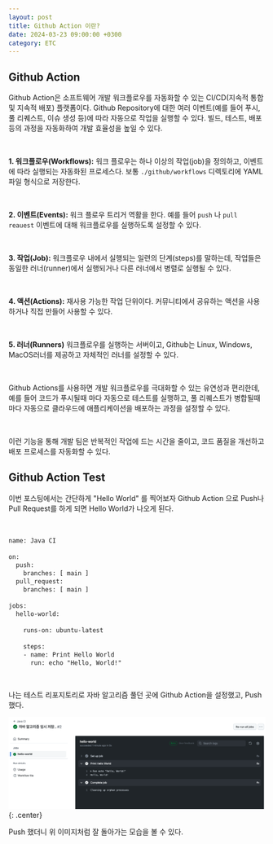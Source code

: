 ```yaml
---
layout: post
title: Github Action 이란?
date: 2024-03-23 09:00:00 +0300
category: ETC
---
```


## Github Action

Github Action은 소프트웨어 개발 워크플로우를 자동화할 수 있는 CI/CD(지속적 통합 및 지속적 배포) 플랫폼이다. Github Repository에 대한 여러 이벤트(예를 들어 푸시, 풀 리퀘스트, 이슈 생성 등)에 따라 자동으로 작업을 실행할 수 있다. 빌드, 테스트, 배포 등의 과정을 자동화하여 개발 효율성을 높일 수 있다.

<br>  

**1. 워크플로우(Workflows):** 워크 플로우는 하나 이상의 작업(job)을 정의하고, 이벤트에 따라 실행되는 자동화된 프로세스다. 보통 `./github/workflows` 디렉토리에 YAML 파일 형식으로 저장한다.    

<br>  

**2. 이벤트(Events):** 워크 플로우 트리거 역활을 한다. 예를 들어 `push` 나  `pull reauest` 이벤트에 대해 워크플로우를 실행하도록 설정할 수 있다.  

<br>  


**3. 작업(Job):** 워크플로우 내에서 실행되는 일련의 단계(steps)를 말하는데, 작업들은 동일한 러너(runner)에서 실행되거나 다른 러너에서 병렬로 실행될 수 있다.   

<br>  


**4. 액션(Actions):** 재사용 가능한 작업 단위이다. 커뮤니티에서 공유하는 액션을 사용하거나 직접 만들어 사용할 수 있다.    


<br>  

**5. 러너(Runners)** 워크플로우를 실행하는 서버이고, Github는 Linux, Windows, MacOS러너를 제공하고 자체적인 러너를 설정할 수 있다. 

<br>  



Github Actions를 사용하면 개발 워크플로우를 극대화할 수 있는 유연성과 편리한데, 예를 들어 코드가 푸시될때 마다 자동으로 테스트를 실행하고, 풀 리퀘스트가 병합될때마다 자동으로 클라우드에 애플리케이션을 배포하는 과정을 설정할 수 있다. 

<br>  

이런 기능을 통해 개발 팀은 반복적인 작업에 드는 시간을 줄이고, 코드 품질을 개선하고 배포 프로세스를 자동화할 수 있다. 

## Github Action Test 

이번 포스팅에서는 간단하게 "Hello World" 를 찍어보자
Github Action 으로 Push나 Pull Request를 하게 되면 Hello World가 나오게 된다. 

<br>

```
name: Java CI

on:
  push:
    branches: [ main ]
  pull_request:
    branches: [ main ]

jobs:
  hello-world:

    runs-on: ubuntu-latest

    steps:
    - name: Print Hello World
      run: echo "Hello, World!"
```  

<br>

나는 테스트 리포지토리로 자바 알고리즘 풀던 곳에 Github Action을 설정했고, Push했다.  

![GithubAction](/public/img/Github-Action.png){: .center}

Push 했더니 위 이미지처럼 잘 돌아가는 모습을 볼 수 있다.  
